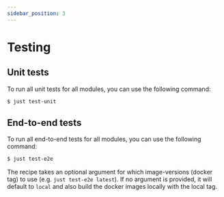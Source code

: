 ```yaml
---
sidebar_position: 3
---
```


# Testing

## Unit tests

To run all unit tests for all modules, you can use the following command:

```bash
$ just test-unit
```

## End-to-end tests

To run all end-to-end tests for all modules, you can use the following command:

```bash
$ just test-e2e
```

The recipe takes an optional argument for which image-versions (docker tag) to use (e.g. `just test-e2e latest`).
If no argument is provided, it will default to `local` and also build the docker images locally with the local tag.
